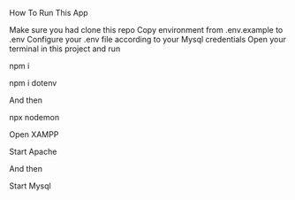 How To Run This App

Make sure you had clone this repo
Copy environment from .env.example to .env
Configure your .env file according to your Mysql credentials
Open your terminal in this project and run

npm i

npm i dotenv

And then

npx nodemon

Open XAMPP

Start Apache

And then

Start Mysql